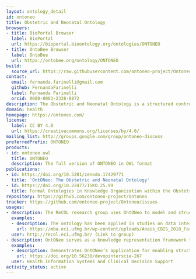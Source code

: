 ```yaml
---
layout: ontology_detail
id: ontoneo
title: Obstetric and Neonatal Ontology
browsers:
- title: BioPortal Browser
  label: BioPortal
  url: https://bioportal.bioontology.org/ontologies/ONTONEO
- title: OntoBee Browser
  label: OntoBee
  url: https://ontobee.org/ontology/ONTONEO
build:
  source_url: https://raw.githubusercontent.com/ontoneo-project/Ontoneo/master/ontoneo.owl
contact:
  email: fernanda.farinelli@gmail.com
  github: FernandaFarinelli
  label: Fernanda Farinelli
  orcid: 0000-0003-2338-8872
description: The Obstetric and Neonatal Ontology is a structured controlled vocabulary to provide a representation of the data from electronic health records (EHRs) involved in the care of the pregnant woman, and of her baby.
domain: health
homepage: https://ontoneo.com/
license:
  label: CC BY 4.0
  url: https://creativecommons.org/licenses/by/4.0/
mailing_list: http://groups.google.com/group/ontoneo-discuss
preferredPrefix: ONTONEO
products:
- id: ontoneo.owl
  title: ONTONEO
  description: The full version of ONTONEO in OWL format
publications:
- id: https://doi.org/10.5281/zenodo.17429771
  title: 'OntONeo: The Obstetric and Neonatal Ontology'
- id: https://doi.org/10.22477/ISKO.25.99
  title: Formal Ontologies in Knowledge Organization within the Obstetric and Neonatal Domain
repository: https://github.com/ontoneo-project/Ontoneo
tracker: https://github.com/ontoneo-project/Ontoneo/issues
usages:
- description: The ReCOL research group uses OntONeo to model and structure biomedical information, particularly in obstetrics and neonatology.
  examples:
  - description: The ontology has been applied in studies on data interoperability and semantic integration, improving access to structured medical information and enabling knowledge sharing between systems.
    url: https://mba.eci.ufmg.br/wp-content/uploads/Anais_CBIS_2018_FarinelliAlmeidaLouize.pdf
  user: http://recol.eci.ufmg.br/ (Link to group)
- description: OntONeo serves as a knowledge representation framework to support clinical decision-making and data interoperability in healthcare. It is used in information retrieval applications, enabling structured queries over medical databases and facilitating access to critical obstetric and neonatal health information.
  examples:
  - description: Demonstrates OntONeo’s application for enabling structured data access and semantic reasoning in clinical contexts.
    url: https://doi.org/10.56238/devopinterscie-267
  user: Health Information Systems and Clinical Decision Support
activity_status: active
---
```


